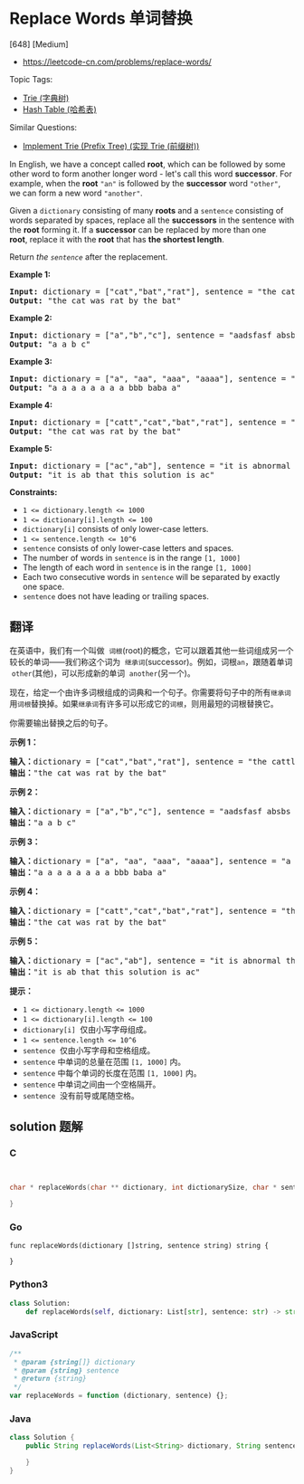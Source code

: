 # Replace Words 单词替换

[648] [Medium]

- https://leetcode-cn.com/problems/replace-words/

Topic Tags:

- [Trie (字典树)](https://leetcode-cn.com/tag/trie/)
- [Hash Table (哈希表)](https://leetcode-cn.com/tag/hash-table/)

Similar Questions:

- [Implement Trie (Prefix Tree) (实现 Trie (前缀树))](https://leetcode-cn.com/problems/implement-trie-prefix-tree/)

In English, we have a concept called **root**, which can be followed by some other word to form another longer word - let's call this word **successor**. For example, when the **root** `"an"` is followed by the **successor** word `"other"`, we can form a new word `"another"`.

Given a `dictionary` consisting of many **roots** and a `sentence` consisting of words separated by spaces, replace all the **successors** in the sentence with the **root** forming it. If a **successor** can be replaced by more than one **root**, replace it with the **root** that has **the shortest length**.

Return _the `sentence`_ after the replacement.

**Example 1:**

<pre><strong>Input:</strong> dictionary = ["cat","bat","rat"], sentence = "the cattle was rattled by the battery"
<strong>Output:</strong> "the cat was rat by the bat"
</pre>

**Example 2:**

<pre><strong>Input:</strong> dictionary = ["a","b","c"], sentence = "aadsfasf absbs bbab cadsfafs"
<strong>Output:</strong> "a a b c"
</pre>

**Example 3:**

<pre><strong>Input:</strong> dictionary = ["a", "aa", "aaa", "aaaa"], sentence = "a aa a aaaa aaa aaa aaa aaaaaa bbb baba ababa"
<strong>Output:</strong> "a a a a a a a a bbb baba a"
</pre>

**Example 4:**

<pre><strong>Input:</strong> dictionary = ["catt","cat","bat","rat"], sentence = "the cattle was rattled by the battery"
<strong>Output:</strong> "the cat was rat by the bat"
</pre>

**Example 5:**

<pre><strong>Input:</strong> dictionary = ["ac","ab"], sentence = "it is abnormal that this solution is accepted"
<strong>Output:</strong> "it is ab that this solution is ac"
</pre>

**Constraints:**

- `1 <= dictionary.length <= 1000`
- `1 <= dictionary[i].length <= 100`
- `dictionary[i]` consists of only lower-case letters.
- `1 <= sentence.length <= 10^6`
- `sentence` consists of only lower-case letters and spaces.
- The number of words in `sentence` is in the range `[1, 1000]`
- The length of each word in `sentence` is in the range `[1, 1000]`
- Each two consecutive words in `sentence` will be separated by exactly one space.
- `sentence` does not have leading or trailing spaces.

## 翻译

在英语中，我们有一个叫做  `词根`(root)的概念，它可以跟着其他一些词组成另一个较长的单词——我们称这个词为  `继承词`(successor)。例如，词根`an`，跟随着单词  `other`(其他)，可以形成新的单词  `another`(另一个)。

现在，给定一个由许多词根组成的词典和一个句子。你需要将句子中的所有`继承词`用`词根`替换掉。如果`继承词`有许多可以形成它的`词根`，则用最短的词根替换它。

你需要输出替换之后的句子。

**示例 1：**

<pre><strong>输入：</strong>dictionary = ["cat","bat","rat"], sentence = "the cattle was rattled by the battery"
<strong>输出：</strong>"the cat was rat by the bat"
</pre>

**示例 2：**

<pre><strong>输入：</strong>dictionary = ["a","b","c"], sentence = "aadsfasf absbs bbab cadsfafs"
<strong>输出：</strong>"a a b c"
</pre>

**示例 3：**

<pre><strong>输入：</strong>dictionary = ["a", "aa", "aaa", "aaaa"], sentence = "a aa a aaaa aaa aaa aaa aaaaaa bbb baba ababa"
<strong>输出：</strong>"a a a a a a a a bbb baba a"
</pre>

**示例 4：**

<pre><strong>输入：</strong>dictionary = ["catt","cat","bat","rat"], sentence = "the cattle was rattled by the battery"
<strong>输出：</strong>"the cat was rat by the bat"
</pre>

**示例 5：**

<pre><strong>输入：</strong>dictionary = ["ac","ab"], sentence = "it is abnormal that this solution is accepted"
<strong>输出：</strong>"it is ab that this solution is ac"
</pre>

**提示：**

- `1 <= dictionary.length <= 1000`
- `1 <= dictionary[i].length <= 100`
- `dictionary[i]`  仅由小写字母组成。
- `1 <= sentence.length <= 10^6`
- `sentence`  仅由小写字母和空格组成。
- `sentence` 中单词的总量在范围 `[1, 1000]` 内。
- `sentence` 中每个单词的长度在范围 `[1, 1000]` 内。
- `sentence` 中单词之间由一个空格隔开。
- `sentence`  没有前导或尾随空格。

## solution 题解

### C

```c


char * replaceWords(char ** dictionary, int dictionarySize, char * sentence){

}
```

### Go

```golang
func replaceWords(dictionary []string, sentence string) string {

}
```

### Python3

```python
class Solution:
    def replaceWords(self, dictionary: List[str], sentence: str) -> str:
```

### JavaScript

```javascript
/**
 * @param {string[]} dictionary
 * @param {string} sentence
 * @return {string}
 */
var replaceWords = function (dictionary, sentence) {};
```

### Java

```java
class Solution {
    public String replaceWords(List<String> dictionary, String sentence) {

    }
}
```
